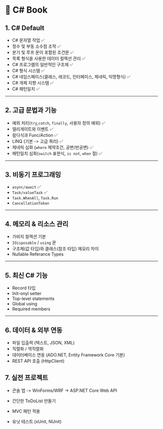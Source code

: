 ﻿# 📕 C# Book

## 1. C# Default 
- C# 문자열 작업 ✅
- 정수 및 부동 소수점 조작 ✅
- 분기 및 루프 문이 포함된 조건문 ✅
- 목록 형식을 사용한 데이터 컬렉션 관리 ✅
- C# 프로그램의 일반적인 구조체 ✅
- C# 형식 시스템 ✅
- C# 네임스페이스(클래스, 레코드, 인터페이스, 제네릭, 익명형식) ✅
- C# 개체 지향 시스템 ✅ 
- C# 패턴일치 ✅
---

## 2. 고급 문법과 기능
- 예외 처리(`try`,`catch`, `finally`, 사용자 정의 예외) ✅
- 델리게이트와 이벤트 ✅
- 람다식과 Func/Action ✅ 
- LINQ (기본 -> 고급 쿼리) ✅
- 제네릭 심화 (`where` 제약조건, 공변/반공변) ✅
- 패턴일치 심화(`switch` 표현식, `is not`, `when` 절) ✅

---

## 3. 비동기 프로그래밍
- `async/await` ✅
- `Task/valueTask` ✅
- `Task.WhenAll`, `Task.Run`
- `CancellationToken`

---

## 4. 메모리 & 리소스 관리
- 가비지 컬렉션 기본
- `IOisposable` / `using` 문
- 구조체(값 타입)와 클래스(참조 타입) 메모리 차이
- Nullable Referance Types

---

## 5. 최신 C# 기능
- Record 타입
- Init-onyl setter
- Top-level statements
- Global using
- Required members

---

## 6. 데이터 & 외부 연동
- 파일 입출력 (텍스트, JSON, XML)
- 직렬화 / 역직렬화
- 데이터베이스 연동 (ADO.NET, Entity Framework Core 기본)
- REST API 호출 (HttpClient)

## 7. 실전 프로젝트
- 콘솔 앱 -> WinForms/WRF -> ASP.NET Core Web API
- 간단한 ToDoList 만들기
- MVC 패턴 적용

- 유닛 테스트 (xUnit, NUnit)
